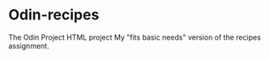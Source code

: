 # Odin-recipes
The Odin Project HTML project
My "fits basic needs" version of the recipes assignment.
